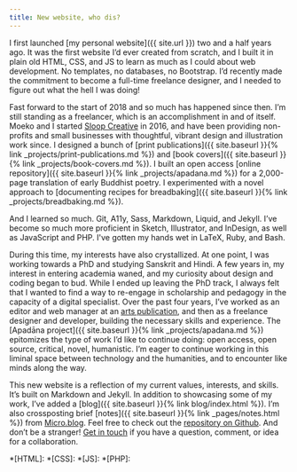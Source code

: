 ```yaml
---
title: New website, who dis?
---
```


I first launched [my personal website]({{ site.url }}) two and a half years ago. It was the first website I’d ever created from scratch, and I built it in plain old HTML, CSS, and JS to learn as much as I could about web development. No templates, no databases, no Bootstrap. I’d recently made the commitment to become a full-time freelance designer, and I needed to figure out what the hell I was doing!

Fast forward to the start of 2018 and so much has happened since then. I’m still standing as a freelancer, which is an accomplishment in and of itself. Moeko and I started [Sloop Creative](http://www.sloopcreative.com/ "Sloop Creative") in 2016, and have been providing non-profits and small businesses with thoughtful, vibrant design and illustration work since. I designed a bunch of [print publications]({{ site.baseurl }}{% link _projects/print-publications.md %}) and [book covers]({{ site.baseurl }}{% link _projects/book-covers.md %}). I built an open access [online repository]({{ site.baseurl }}{% link _projects/apadana.md %}) for a 2,000-page translation of early Buddhist poetry. I experimented with a novel approach to [documenting recipes for breadbaking]({{ site.baseurl }}{% link _projects/breadbaking.md %}).

And I learned so much. Git, A11y, Sass, Markdown, Liquid, and Jekyll. I’ve become so much more proficient in Sketch, Illustrator, and InDesign, as well as JavaScript and PHP. I've gotten my hands wet in LaTeX, Ruby, and Bash.

During this time, my interests have also crystallized. At one point, I was working towards a PhD and studying Sanskrit and Hindi. A few years in, my interest in entering academia waned, and my curiosity about design and coding began to bud. While I ended up leaving the PhD track, I always felt that I wanted to find a way to re-engage in scholarship and pedagogy in the capacity of a digital specialist. Over the past four years, I’ve worked as an editor and web manager at an [arts publication](http://artinprint.org/), and then as a freelance designer and developer, building the necessary skills and experience. The [Apadāna project]({{ site.baseurl }}{% link _projects/apadana.md %}) epitomizes the type of work I’d like to continue doing: open access, open source, critical, novel, humanistic. I’m eager to continue working in this liminal space between technology and the humanities, and to encounter like minds along the way.

This new website is a reflection of my current values, interests, and skills. It’s built on Markdown and Jekyll. In addition to showcasing some of my work, I’ve added a [blog]({{ site.baseurl }}{% link blog/index.html %}). I’m also crossposting brief [notes]({{ site.baseurl }}{% link _pages/notes.html %}) from [Micro.blog](https://micro.blog/). Feel free to check out the [repository on Github](https://github.com/dananjohnson/dana-v2). And don’t be a stranger! [Get in touch](mailto:dana@danajohnson.co) if you have a question, comment, or idea for a collaboration.

*[HTML]:
*[CSS]:
*[JS]:
*[PHP]:
